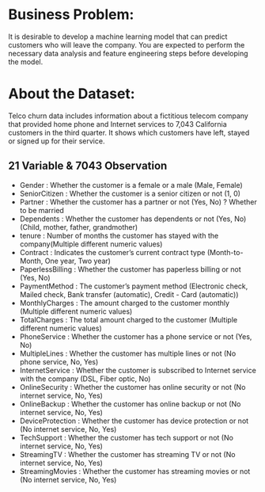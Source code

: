 # Business Problem:

It is desirable to develop a machine learning model that can predict customers who will leave the company. You are expected to perform the necessary data analysis and feature engineering steps before developing the model.

# About the Dataset:
Telco churn data includes information about a fictitious telecom company that provided home phone and Internet services to 7,043 California customers in the third quarter. It shows which customers have left, stayed or signed up for their service.

## 21 Variable & 7043 Observation
* Gender : Whether the customer is a female or a male (Male, Female)
* SeniorCitizen : Whether the customer is a senior citizen or not (1, 0)
* Partner : Whether the customer has a partner or not (Yes, No) ? Whether to be married
* Dependents : Whether the customer has dependents or not (Yes, No) (Child, mother, father, grandmother)
* tenure : Number of months the customer has stayed with the company(Multiple different numeric values)
* Contract : Indicates the customer’s current contract type (Month-to-Month, One year, Two year)
* PaperlessBilling : Whether the customer has paperless billing or not (Yes, No)
* PaymentMethod : The customer’s payment method (Electronic check, Mailed check, Bank transfer (automatic), Credit - Card (automatic))
* MonthlyCharges : The amount charged to the customer monthly (Multiple different numeric values)
* TotalCharges : The total amount charged to the customer (Multiple different numeric values)
* PhoneService : Whether the customer has a phone service or not (Yes, No)
* MultipleLines : Whether the customer has multiple lines or not (No phone service, No, Yes)
* InternetService : Whether the customer is subscribed to Internet service with the company (DSL, Fiber optic, No)
* OnlineSecurity : Whether the customer has online security or not (No internet service, No, Yes)
* OnlineBackup : Whether the customer has online backup or not (No internet service, No, Yes)
* DeviceProtection : Whether the customer has device protection or not (No internet service, No, Yes)
* TechSupport : Whether the customer has tech support or not (No internet service, No, Yes)
* StreamingTV : Whether the customer has streaming TV or not (No internet service, No, Yes)
* StreamingMovies : Whether the customer has streaming movies or not (No internet service, No, Yes)

